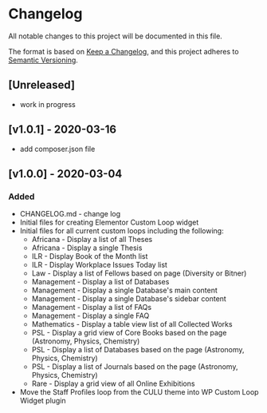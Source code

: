 # Changelog
All notable changes to this project will be documented in this file.

The format is based on [Keep a Changelog](https://keepachangelog.com/en/1.0.0/),
and this project adheres to [Semantic Versioning](https://semver.org/spec/v2.0.0.html).

## [Unreleased]
- work in progress

## [v1.0.1] - 2020-03-16
- add composer.json file

## [v1.0.0] - 2020-03-04
### Added
- CHANGELOG.md - change log
- Initial files for creating Elementor Custom Loop widget
- Initial files for all current custom loops including the following:
	- Africana - Display a list of all Theses
	- Africana - Display a single Thesis
	- ILR - Display Book of the Month list
	- ILR - Display Workplace Issues Today list
	- Law - Display a list of Fellows based on page (Diversity or Bitner)
	- Management - Display a list of Databases
	- Management - Display a single Database's main content
	- Management - Display a single Database's sidebar content
	- Management - Display a list of FAQs
	- Management - Display a single FAQ
	- Mathematics - Display a table view list of all Collected Works
	- PSL - Display a grid view of Core Books based on the page (Astronomy, Physics, Chemistry)
	- PSL - Display a list of Databases based on the page (Astronomy, Physics, Chemistry)
	- PSL - Display a list of Journals based on the page (Astronomy, Physics, Chemistry)
	- Rare - Display a grid view of all Online Exhibitions
- Move the Staff Profiles loop from the CULU theme into WP Custom Loop Widget plugin
